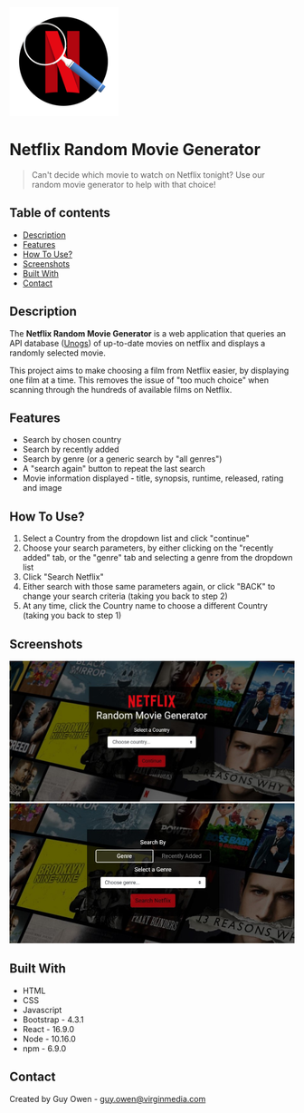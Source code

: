![Netflix RMG Logo](./public/logo192.png)

# Netflix Random Movie Generator
> Can't decide which movie to watch on Netflix tonight? Use our random movie generator to help with that choice!

## Table of contents
* [Description](#description)
* [Features](#features)
* [How To Use?](#how-to-use?)
* [Screenshots](#screenshots)
* [Built With](#built-with)
* [Contact](#contact)

## Description
The **Netflix Random Movie Generator** is a web application that queries an API database ([Unogs](https://rapidapi.com/unogs/api/unogs)) of up-to-date movies on netflix and displays a randomly selected movie.

This project aims to make choosing a film from Netflix easier, by displaying one film at a time. This removes the issue of "too much choice" when scanning through the hundreds of available films on Netflix.

## Features
* Search by chosen country
* Search by recently added
* Search by genre (or a generic search by "all genres")
* A "search again" button to repeat the last search
* Movie information displayed - title, synopsis, runtime, released, rating and image

## How To Use?
1. Select a Country from the dropdown list and click "continue"
2. Choose your search parameters, by either clicking on the "recently added" tab, or the "genre" tab and selecting a genre from the dropdown list
3. Click "Search Netflix"
4. Either search with those same parameters again, or click "BACK" to change your search criteria (taking you back to step 2)
5. At any time, click the Country name to choose a different Country (taking you back to step 1)

## Screenshots
![Home page](./src/images/NRMG_country.jpg)
![Search page](./src/images/NRMG_search.jpg)

## Built With
* HTML
* CSS
* Javascript
* Bootstrap - 4.3.1
* React - 16.9.0
* Node - 10.16.0
* npm - 6.9.0

## Contact
Created by Guy Owen - guy.owen@virginmedia.com